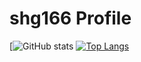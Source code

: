 # shg166 Profile
[![GitHub stats](https://github-readme-stats.vercel.app/api?username=shg166&show_icons=true)
[![Top Langs](https://github-readme-stats.vercel.app/api/top-langs/?username=shg166)](https://github.com/anuraghazra/github-readme-stats)




